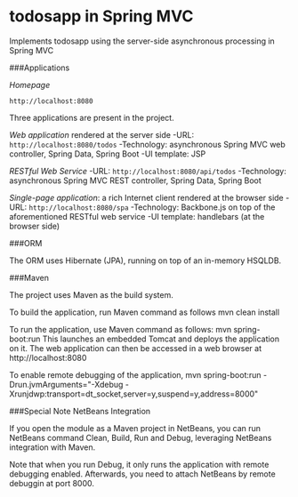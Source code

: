 todosapp in Spring MVC
===================

Implements todosapp using the server-side asynchronous processing in Spring MVC


###Applications

*Homepage*
  
    http://localhost:8080

Three applications are present in the project.

*Web application* rendered at the server side
-URL: `http://localhost:8080/todos`
-Technology: asynchronous Spring MVC web controller, Spring Data, Spring Boot
-UI template: JSP

*RESTful Web Service*
-URL: `http://localhost:8080/api/todos`
-Technology: asynchronous Spring MVC REST controller, Spring Data, Spring Boot

*Single-page application*: a rich Internet client rendered at the browser side
-URL: `http://localhost:8080/spa`
-Technology: Backbone.js on top of the aforementioned RESTful web service 
-UI template: handlebars (at the browser side)

###ORM

The ORM uses Hibernate (JPA), running on top of an in-memory HSQLDB.

###Maven 

The project uses Maven as the build system. 

To build the application, run Maven command as follows
    mvn clean install

To run the application, use Maven command as follows:
     mvn spring-boot:run 
This launches an embedded Tomcat and deploys the application on it. The web application can then be accessed in a web browser at
    http://localhost:8080

To enable remote debugging of the application, 
   mvn spring-boot:run -Drun.jvmArguments="-Xdebug -Xrunjdwp:transport=dt_socket,server=y,suspend=y,address=8000"

###Special Note NetBeans Integration

If you open the module as a Maven project in NetBeans, you can run NetBeans command Clean, Build, Run and Debug, leveraging NetBeans integration with Maven.

Note that when you run Debug, it only runs the application with remote debugging enabled. Afterwards, you need to attach NetBeans by remote debuggin at port 8000.

